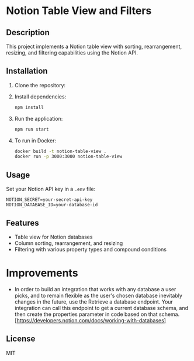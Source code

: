 # Notion Table View and Filters

## Description

This project implements a Notion table view with sorting, rearrangement, resizing, and filtering capabilities using the Notion API.

## Installation

1. Clone the repository:

2. Install dependencies:

   ```bash
   npm install
   ```

3. Run the application:

   ```bash
   npm run start
   ```

4. To run in Docker:
   ```bash
   docker build -t notion-table-view .
   docker run -p 3000:3000 notion-table-view
   ```

## Usage

Set your Notion API key in a `.env` file:

```
NOTION_SECRET=your-secret-api-key
NOTION_DATABASE_ID=your-database-id
```

## Features

- Table view for Notion databases
- Column sorting, rearrangement, and resizing
- Filtering with various property types and compound conditions

# Improvements

- In order to build an integration that works with any database a user picks, and to remain flexible as the user's chosen database inevitably changes in the future, use the Retrieve a database endpoint. Your integration can call this endpoint to get a current database schema, and then create the properties parameter in code based on that schema. [https://developers.notion.com/docs/working-with-databases]

## License

MIT

